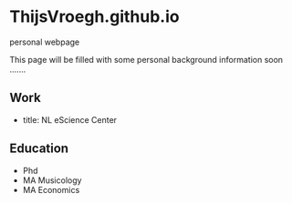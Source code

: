 # ThijsVroegh.github.io
personal webpage

This page will be filled with some personal background information soon .......

## Work
- title: NL eScience Center
## Education
- Phd
- MA Musicology
- MA Economics

